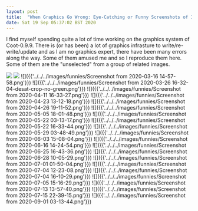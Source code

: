 ```yaml
---
layout: post
title:  "When Graphics Go Wrong: Eye-Catching or Funny Screenshots of Incorrect Geometry"
date: Sat 19 Sep 05:37:02 BST 2020
---
```


I find myself spending quite a lot of time working on the graphics system of Coot-0.9.9.
There is (or has been) a lot of graphics infrasture to write/re-write/update and as I am
no graphics expert, there have been many errors along the way. Some of them
amused me and so I reproduce them here.  Some of them are the "unselected" from a group
of related images.


![]({{"../../../images/funnies/k.png"}})
![]({{"../../../images/funnies/p.png"}})
![]({{'../../../images/funnies/Screenshot from 2020-03-16 14-57-58.png'}})
![]({{'../../../images/funnies/Screenshot from 2020-03-26 16-32-04-desat-crop-no-green.png'}})
![]({{'../../../images/funnies/Screenshot from 2020-04-11 16-33-27.png'}})
![]({{'../../../images/funnies/Screenshot from 2020-04-23 13-12-18.png'}})
![]({{'../../../images/funnies/Screenshot from 2020-04-26 19-11-52.png'}})
![]({{'../../../images/funnies/Screenshot from 2020-05-05 18-01-48.png'}})
![]({{'../../../images/funnies/Screenshot from 2020-05-22 03-13-17.png'}})
![]({{'../../../images/funnies/Screenshot from 2020-05-22 16-33-44.png'}})
![]({{'../../../images/funnies/Screenshot from 2020-05-29 03-48-49.png'}})
![]({{'../../../images/funnies/Screenshot from 2020-06-03 15-08-04.png'}})
![]({{'../../../images/funnies/Screenshot from 2020-06-16 14-24-54.png'}})
![]({{'../../../images/funnies/Screenshot from 2020-06-25 16-43-36.png'}})
![]({{'../../../images/funnies/Screenshot from 2020-06-28 10-05-29.png'}})
![]({{'../../../images/funnies/Screenshot from 2020-07-01 01-50-04.png'}})
![]({{'../../../images/funnies/Screenshot from 2020-07-04 12-23-08.png'}})
![]({{'../../../images/funnies/Screenshot from 2020-07-04 16-10-29.png'}})
![]({{'../../../images/funnies/Screenshot from 2020-07-05 15-16-29.png'}})
![]({{'../../../images/funnies/Screenshot from 2020-07-13 13-57-40.png'}})
![]({{'../../../images/funnies/Screenshot from 2020-07-15 22-39-15.png'}})
![]({{'../../../images/funnies/Screenshot from 2020-09-01 03-13-44.png'}})
